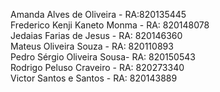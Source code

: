 Amanda Alves de Oliveira - RA:820135445 <br>
Frederico Kenji Kaneto Monma - RA: 820148078 <br>
Jedaias Farias de Jesus  - RA: 820146360 <br>
Mateus Oliveira Souza - RA: 820110893 <br>
Pedro Sérgio Oliveira Sousa- RA: 820150543 <br>
Rodrigo Peluso Craveiro - RA: 820273340 <br>
Victor Santos e Santos - RA: 820143889
